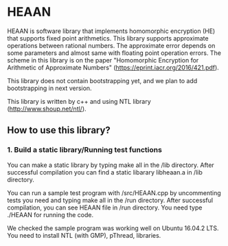 # HEAAN
HEAAN is software library that implements homomorphic encryption (HE) that supports fixed point arithmetics.
This library supports approximate operations between rational numbers.
The approximate error depends on some parameters and almost same with floating point operation errors.
The scheme in this library is on the paper "Homomorphic Encryption for Arithmetic of Approximate Numbers" (https://eprint.iacr.org/2016/421.pdf).

This library does not contain bootstrapping yet, and we plan to add bootstrapping in next version.

This library is written by c++ and using NTL library (http://www.shoup.net/ntl/).

## How to use this library?
### 1. Build a static library/Running test functions
You can make a static library by typing make all in the /lib directory. After successful compilation you can find a static libarary libheaan.a in /lib directory.

You can run a sample test program with /src/HEAAN.cpp by uncommenting tests you need and typing make all in the /run directory. After successful compilation, you can see HEAAN file in /run directory. You need type ./HEAAN for running the code.

We checked the sample program was working well on Ubuntu 16.04.2 LTS. You need to install NTL (with GMP), pThread, libraries. 
